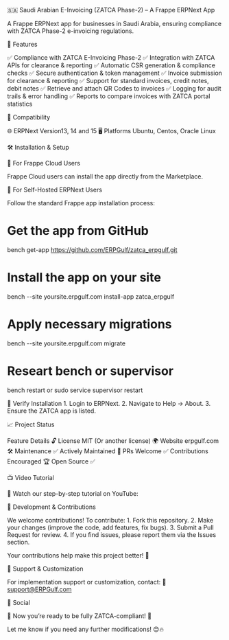 
🇸🇦 Saudi Arabian E-Invoicing (ZATCA Phase-2) – A Frappe ERPNext App

A Frappe ERPNext app for businesses in Saudi Arabia, ensuring compliance with ZATCA Phase-2 e-invoicing regulations.

🚀 Features

✅ Compliance with ZATCA E-Invoicing Phase-2
✅ Integration with ZATCA APIs for clearance & reporting
✅ Automatic CSR generation & compliance checks
✅ Secure authentication & token management
✅ Invoice submission for clearance & reporting
✅ Support for standard invoices, credit notes, debit notes
✅ Retrieve and attach QR Codes to invoices
✅ Logging for audit trails & error handling
✅ Reports to compare invoices with ZATCA portal statistics


🔄 Compatibility

🌐 ERPNext Version13, 14 and 15
🖥️ Platforms	Ubuntu, Centos, Oracle Linux

🛠 Installation & Setup

🔹 For Frappe Cloud Users

Frappe Cloud users can install the app directly from the Marketplace.

🔹 For Self-Hosted ERPNext Users

Follow the standard Frappe app installation process:

# Get the app from GitHub
bench get-app https://github.com/ERPGulf/zatca_erpgulf.git

# Install the app on your site
bench --site yoursite.erpgulf.com install-app zatca_erpgulf

# Apply necessary migrations
bench --site yoursite.erpgulf.com migrate

# Researt bench or supervisor
bench restart 
or
sudo service supervisor restart


🔹 Verify Installation
	1.	Login to ERPNext.
	2.	Navigate to Help → About.
	3.	Ensure the ZATCA app is listed.

📈 Project Status

Feature	Details
🔓 License	MIT (Or another license)
🌍 Website	erpgulf.com
🛠 Maintenance	✅ Actively Maintained
🔄 PRs Welcome	✅ Contributions Encouraged
🏆 Open Source	✅

📺 Video Tutorial

🎥 Watch our step-by-step tutorial on YouTube:

🌟 Development & Contributions

We welcome contributions! To contribute:
	1.	Fork this repository.
	2.	Make your changes (improve the code, add features, fix bugs).
	3.	Submit a Pull Request for review.
	4.	If you find issues, please report them via the Issues section.

Your contributions help make this project better! 🙌

📩 Support & Customization

For implementation support or customization, contact:
📧 support@ERPGulf.com

👥 Social

🚀 Now you’re ready to be fully ZATCA-compliant! 🎯

Let me know if you need any further modifications! 😊🔥